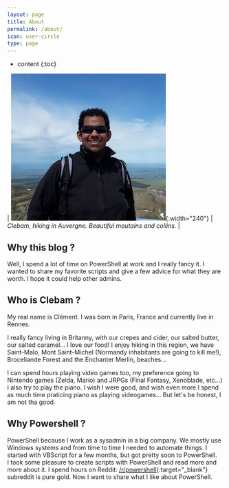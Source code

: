 ```yaml
---
layout: page
title: About
permalink: /about/
icon: user-circle
type: page
---
```


* content
{:toc}

| ![Image](/img/Clebam.png){:width="240"} | _Clebam, hiking in Auvergne. Beautiful moutains and collins._ |

## Why this blog ?
Well, I spend a lot of time on PowerShell at work and I really fancy it. I wanted to share my favorite scripts and give a few advice for what they are worth.
I hope it could help other admins.

## Who is Clebam ?

My real name is Clément.
I was born in Paris, France and currently live in Rennes.

I really fancy living in Britanny, with our crepes and cider, our salted butter, our salted caramel... I love our food!
I enjoy hiking in this region, we have Saint-Malo, Mont Saint-Michel (Normandy inhabitants are going to kill me!), Broceliande Forest and the Enchanter Merlin, beaches...

I can spend hours playing video games too, my preference going to Nintendo games (Zelda, Mario) and JRPGs (Final Fantasy, Xenoblade, etc...)
I also try to play the piano. I wish I were good, and wish even more I spend as much time praticing piano as playing videogames... But let's be honest, I am not tha good.

## Why Powershell ?

PowerShell because I work as a sysadmin in a big company. We mostly use Windows systems and from time to time I needed to automate things. I started with VBScript for a few months, but got pretty soon to PowerShell.  
I took some pleasure to create scripts with PowerShell and read more and more about it. I spend hours on Reddit: [/r/powershell](https://www.reddit.com/r/PowerShell/){:target="_blank"} subreddit is pure gold.
Now I want to share what I like about PowerShell.
